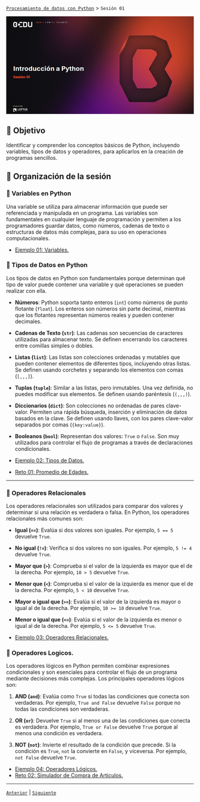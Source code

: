 [`Procesamiento de datos con Python`](../README.md) > `Sesión 01`

<div align="center">
    <img src="Imagenes/S01_Bedu.png" alt="Sesion_01">
</div>

## 🎯 Objetivo

Identificar y comprender los conceptos básicos de Python, incluyendo variables, tipos de datos y operadores, para aplicarlos en la creación de programas sencillos.

## 📂 Organización de la sesión

### 📖 Variables en Python
Una variable se utiliza para almacenar información que puede ser referenciada y manipulada en un programa. Las variables son fundamentales en cualquier lenguaje de programación y permiten a los programadores guardar datos, como números, cadenas de texto o estructuras de datos más complejas, para su uso en operaciones computacionales.

- [Ejemplo 01: Variables.](Ejemplo-01/Readme.md)



### 📖 Tipos de Datos en Python

Los tipos de datos en Python son fundamentales porque determinan qué tipo de valor puede contener una variable y qué operaciones se pueden realizar con ella. 

-  **Números**: Python soporta tanto enteros (`int`) como números de punto flotante (`float`). Los enteros son números sin parte decimal, mientras que los flotantes representan números reales y pueden contener decimales.

- **Cadenas de Texto (`str`)**: Las cadenas son secuencias de caracteres utilizadas para almacenar texto. Se definen encerrando los caracteres entre comillas simples o dobles.

- **Listas (`list`)**: Las listas son colecciones ordenadas y mutables que pueden contener elementos de diferentes tipos, incluyendo otras listas. Se definen usando corchetes y separando los elementos con comas (`[,,,]`).

- **Tuplas (`tuple`)**: Similar a las listas, pero inmutables. Una vez definida, no puedes modificar sus elementos. Se definen usando paréntesis (`(,,,)`).

- **Diccionarios (`dict`)**: Son colecciones no ordenadas de pares clave-valor. Permiten una rápida búsqueda, inserción y eliminación de datos basados en la clave. Se definen usando llaves, con los pares clave-valor separados por comas (`{key:value}`).

- **Booleanos (`bool`)**: Representan dos valores: `True` o `False`. Son muy utilizados para controlar el flujo de programas a través de declaraciones condicionales.

- [Ejemplo 02: Tipos de Datos.](Ejemplo-02/Readme.md)

- [Reto 01: Promedio de Edades.](Reto-01/Readme.md)

---

### 📖 Operadores Relacionales

Los operadores relacionales son utilizados para comparar dos valores y determinar si una relación es verdadera o falsa. En Python, los operadores relacionales más comunes son:

- **Igual (`==`)**: Evalúa si dos valores son iguales. Por ejemplo, `5 == 5` devuelve `True`.

- **No igual (`!=`)**: Verifica si dos valores no son iguales. Por ejemplo, `5 != 4` devuelve `True`.

- **Mayor que (`>`)**: Comprueba si el valor de la izquierda es mayor que el de la derecha. Por ejemplo, `10 > 5` devuelve `True`.

- **Menor que (`<`)**: Comprueba si el valor de la izquierda es menor que el de la derecha. Por ejemplo, `5 < 10` devuelve `True`.

- **Mayor o igual que (`>=`)**: Evalúa si el valor de la izquierda es mayor o igual al de la derecha. Por ejemplo, `10 >= 10` devuelve `True`.

- **Menor o igual que (`<=`)**: Evalúa si el valor de la izquierda es menor o igual al de la derecha. Por ejemplo, `5 <= 5` devuelve `True`.

- [Ejemplo 03: Operadores Relacionales.](Ejemplo-03/Readme.md)

### 📖 Operadores Logicos.

Los operadores lógicos en Python permiten combinar expresiones condicionales y son esenciales para controlar el flujo de un programa mediante decisiones más complejas. Los principales operadores lógicos son:

1. **AND (`and`)**: Evalúa como `True` si todas las condiciones que conecta son verdaderas. Por ejemplo, `True and False` devuelve `False` porque no todas las condiciones son verdaderas.

2. **OR (`or`)**: Devuelve `True` si al menos una de las condiciones que conecta es verdadera. Por ejemplo, `True or False` devuelve `True` porque al menos una condición es verdadera.

3. **NOT (`not`)**: Invierte el resultado de la condición que precede. Si la condición es `True`, `not` la convierte en `False`, y viceversa. Por ejemplo, `not False` devuelve `True`.

- [Ejemplo 04: Operadores Lógicos.](Ejemplo-04/Readme.md)
- [Reto 02: Simulador de Compra de Articulos.](Reto-02/Readme.md)
---



[`Anterior`](../README.md) | [`Siguiente`](../Sesion-02/Readme.md)
